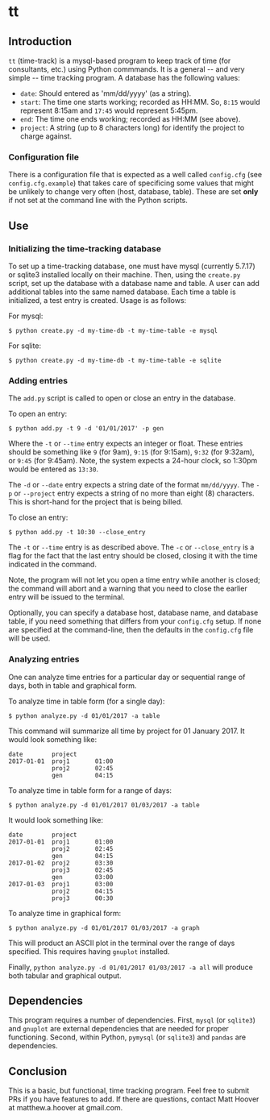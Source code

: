 # tt
## Introduction
`tt` (time-track) is a mysql-based program to keep track of time (for consultants, etc.) using Python commmands. It is a general -- and very simple -- time tracking program. A database has the following values:

* `date`: Should entered as 'mm/dd/yyyy' (as a string).
* `start`: The time one starts working; recorded as HH:MM. So, `8:15` would represent 8:15am and `17:45` would represent 5:45pm.
* `end`: The time one ends working; recorded as HH:MM (see above).
* `project`: A string (up to 8 characters long) for identify the project to charge against.

### Configuration file
There is a configuration file that is expected as a well called `config.cfg` (see `config.cfg.example`) that takes care of specificing some values that might be unlikely to change very often (host, database, table). These are set __only__ if not set at the command line with the Python scripts.

## Use
### Initializing the time-tracking database
To set up a time-tracking database, one must have mysql (currently 5.7.17) or sqlite3 installed locally on their machine. Then, using the `create.py` script, set up the database with a database name and table. A user can add additional tables into the same named database. Each time a table is initialized, a test entry is created. Usage is as follows:

For mysql:
```
$ python create.py -d my-time-db -t my-time-table -e mysql
```

For sqlite:
```
$ python create.py -d my-time-db -t my-time-table -e sqlite
```

### Adding entries
The `add.py` script is called to open or close an entry in the database.

To open an entry:
```
$ python add.py -t 9 -d '01/01/2017' -p gen
```

Where the `-t` or `--time` entry expects an integer or float. These entries should be something like `9` (for 9am), `9:15` (for 9:15am), `9:32` (for 9:32am), or `9:45` (for 9:45am). Note, the system expects a 24-hour clock, so 1:30pm would be entered as `13:30`.

The `-d` or `--date` entry expects a string date of the format `mm/dd/yyyy`. The `-p` or `--project` entry expects a string of no more than eight (8) characters. This is short-hand for the project that is being billed.

To close an entry:
```
$ python add.py -t 10:30 --close_entry
```

The `-t` or `--time` entry is as described above. The `-c` or `--close_entry` is a flag for the fact that the last entry should be closed, closing it with the time indicated in the command.

Note, the program will not let you open a time entry while another is closed; the command will abort and a warning that you need to close the earlier entry will be issued to the terminal.

Optionally, you can specify a database host, database name, and database table, if you need something that differs from your `config.cfg` setup. If none are specified at the command-line, then the defaults in the `config.cfg` file will be used.

### Analyzing entries
One can analyze time entries for a particular day or sequential range of days, both in table and graphical form.

To analyze time in table form (for a single day):
```
$ python analyze.py -d 01/01/2017 -a table
```

This command will summarize all time by project for 01 January 2017. It would look something like:
```
date        project
2017-01-01  proj1       01:00
            proj2       02:45
            gen         04:15
```

To analyze time in table form for a range of days:
```
$ python analyze.py -d 01/01/2017 01/03/2017 -a table
```

It would look something like:
```
date        project
2017-01-01  proj1       01:00
            proj2       02:45
            gen         04:15
2017-01-02  proj2       03:30
            proj3       02:45
            gen         03:00
2017-01-03  proj1       03:00
            proj2       04:15
            proj3       00:30
```

To analyze time in graphical form:
```
$ python analyze.py -d 01/01/2017 01/03/2017 -a graph
```

This will product an ASCII plot in the terminal over the range of days specified. This requires having `gnuplot` installed.

Finally, `python analyze.py -d 01/01/2017 01/03/2017 -a all` will produce both tabular and graphical output.

## Dependencies
This program requires a number of dependencies. First, `mysql` (or `sqlite3`) and `gnuplot` are external dependencies that are needed for proper functioning. Second, within Python, `pymysql` (or `sqlite3`) and `pandas` are dependencies.

## Conclusion
This is a basic, but functional, time tracking program. Feel free to submit PRs if you have features to add. If there are questions, contact Matt Hoover at matthew.a.hoover at gmail.com.
